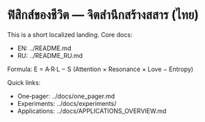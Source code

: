 # ฟิสิกส์ของชีวิต — จิตสำนึกสร้างสสาร (ไทย)

This is a short localized landing. Core docs:
- EN: ../README.md
- RU: ../README_RU.md

Formula: E = A·R·L − S (Attention × Resonance × Love − Entropy)

Quick links:
- One‑pager: ../docs/one_pager.md
- Experiments: ../docs/experiments/
- Applications: ../docs/APPLICATIONS_OVERVIEW.md
